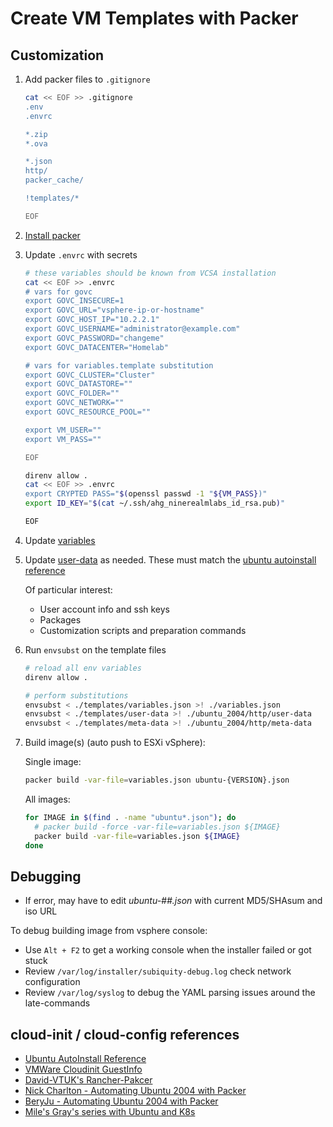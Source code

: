 # Create VM Templates with Packer

## Customization

1. Add packer files to `.gitignore`

   ```sh
   cat << EOF >> .gitignore
   .env
   .envrc

   *.zip
   *.ova

   *.json
   http/
   packer_cache/

   !templates/*

   EOF
   ```

2. [Install packer](https://learn.hashicorp.com/tutorials/packer/getting-started-install)

3. Update `.envrc` with secrets

   ```sh
   # these variables should be known from VCSA installation
   cat << EOF >> .envrc
   # vars for govc
   export GOVC_INSECURE=1
   export GOVC_URL="vsphere-ip-or-hostname"
   export GOVC_HOST_IP="10.2.2.1"
   export GOVC_USERNAME="administrator@example.com"
   export GOVC_PASSWORD="changeme"
   export GOVC_DATACENTER="Homelab"

   # vars for variables.template substitution
   export GOVC_CLUSTER="Cluster"
   export GOVC_DATASTORE=""
   export GOVC_FOLDER=""
   export GOVC_NETWORK=""
   export GOVC_RESOURCE_POOL=""

   export VM_USER=""
   export VM_PASS=""

   EOF
   ```

   ```sh
   direnv allow .
   cat << EOF >> .envrc
   export CRYPTED PASS="$(openssl passwd -1 "${VM_PASS})"
   export ID_KEY="$(cat ~/.ssh/ahg_ninerealmlabs_id_rsa.pub)"

   EOF
   ```

4. Update [variables](./../templates/variables.json)

5. Update [user-data](./templates/user-data) as needed. These must match the [ubuntu autoinstall reference](https://ubuntu.com/server/docs/install/autoinstall-reference)

   Of particular interest:

   - User account info and ssh keys
   - Packages
   - Customization scripts and preparation commands

6. Run `envsubst` on the template files

   ```zsh
   # reload all env variables
   direnv allow .

   # perform substitutions
   envsubst < ./templates/variables.json >! ./variables.json
   envsubst < ./templates/user-data >! ./ubuntu_2004/http/user-data
   envsubst < ./templates/meta-data >! ./ubuntu_2004/http/meta-data
   ```

7. Build image(s) (auto push to ESXi vSphere):

   Single image:

   ```sh
   packer build -var-file=variables.json ubuntu-{VERSION}.json
   ```

   All images:

   ```sh
   for IMAGE in $(find . -name "ubuntu*.json"); do
     # packer build -force -var-file=variables.json ${IMAGE}
     packer build -var-file=variables.json ${IMAGE}
   done
   ```

## Debugging

- If error, may have to edit _ubuntu-##.json_ with current MD5/SHAsum and iso URL

To debug building image from vsphere console:

- Use `Alt + F2` to get a working console when the installer failed or got stuck
- Review `/var/log/installer/subiquity-debug.log` check network configuration
- Review `/var/log/syslog` to debug the YAML parsing issues around the late-commands

## cloud-init / cloud-config references

- [Ubuntu AutoInstall Reference](https://ubuntu.com/server/docs/install/autoinstall-reference)
- [VMWare Cloudinit GuestInfo](https://github.com/vmware/cloud-init-vmware-guestinfo)
- [David-VTUK's Rancher-Pakcer](https://github.com/David-VTUK/Rancher-Packer)
- [Nick Charlton - Automating Ubuntu 2004 with Packer](https://nickcharlton.net/posts/automating-ubuntu-2004-installs-with-packer.html)
- [BeryJu - Automating Ubuntu 2004 with Packer](https://beryju.org/blog/automating-ubuntu-server-20-04-with-packer)
- [Mile's Gray's series with Ubuntu and K8s](https://blah.cloud/kubernetes/creating-an-ubuntu-18-04-lts-cloud-image-for-cloning-on-vmware/)
